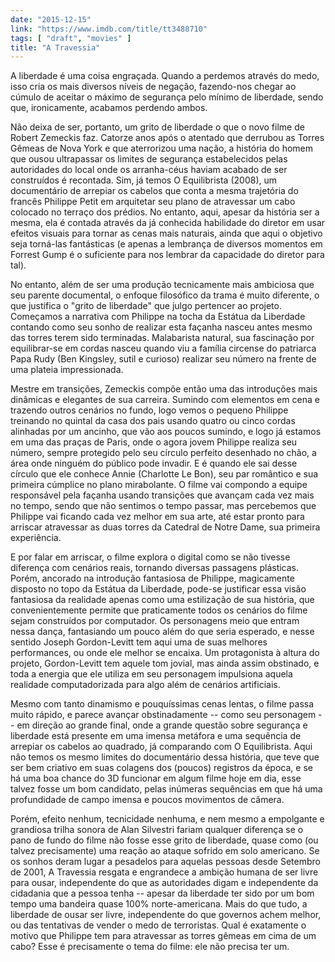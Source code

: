 ```yaml
---
date: "2015-12-15"
link: "https://www.imdb.com/title/tt3488710"
tags: [ "draft", "movies" ]
title: "A Travessia"
---
```

A liberdade é uma coisa engraçada. Quando a perdemos através do medo, isso cria os mais diversos níveis de negação, fazendo-nos chegar ao cúmulo de aceitar o máximo de segurança pelo mínimo de liberdade, sendo que, ironicamente, acabamos perdendo ambos.

Não deixa de ser, portanto, um grito de liberdade o que o novo filme de Robert Zemeckis faz. Catorze anos após o atentado que derrubou as Torres Gêmeas de Nova York e que aterrorizou uma nação, a história do homem que ousou ultrapassar os limites de segurança estabelecidos pelas autoridades do local onde os arranha-céus haviam acabado de ser construídos é recontada. Sim, já temos O Equilibrista (2008), um documentário de arrepiar os cabelos que conta a mesma trajetória do francês Philippe Petit em arquitetar seu plano de atravessar um cabo colocado no terraço dos prédios. No entanto, aqui, apesar da história ser a mesma, ela é contada através da já conhecida habilidade do diretor em usar efeitos visuais para tornar as cenas mais naturais, ainda que aqui o objetivo seja torná-las fantásticas (e apenas a lembrança de diversos momentos em Forrest Gump é o suficiente para nos lembrar da capacidade do diretor para tal).

No entanto, além de ser uma produção tecnicamente mais ambiciosa que seu parente documental, o enfoque filosófico da trama é muito diferente, o que justifica o "grito de liberdade" que julgo pertencer ao projeto. Começamos a narrativa com Philippe na tocha da Estátua da Liberdade contando como seu sonho de realizar esta façanha nasceu antes mesmo das torres terem sido terminadas. Malabarista natural, sua fascinação por equilibrar-se em cordas nasceu quando viu a família circense do patriarca Papa Rudy (Ben Kingsley, sutil e curioso) realizar seu número na frente de uma plateia impressionada.

Mestre em transições, Zemeckis compõe então uma das introduções mais dinâmicas e elegantes de sua carreira. Sumindo com elementos em cena e trazendo outros cenários no fundo, logo vemos o pequeno Philippe treinando no quintal da casa dos pais usando quatro ou cinco cordas alinhadas por um ancinho, que vão aos poucos sumindo, e logo já estamos em uma das praças de Paris, onde o agora jovem Philippe realiza seu número, sempre protegido pelo seu círculo perfeito desenhado no chão, a área onde ninguém do público pode invadir. E é quando ele sai desse círculo que ele conhece Annie (Charlotte Le Bon), seu par romântico e sua primeira cúmplice no plano mirabolante. O filme vai compondo a equipe responsável pela façanha usando transições que avançam cada vez mais no tempo, sendo que não sentimos o tempo passar, mas percebemos que Philippe vai ficando cada vez melhor em sua arte, até estar pronto para arriscar atravessar as duas torres da Catedral de Notre Dame, sua primeira experiência.

E por falar em arriscar, o filme explora o digital como se não tivesse diferença com cenários reais, tornando diversas passagens plásticas. Porém, ancorado na introdução fantasiosa de Philippe, magicamente disposto no topo da Estátua da Liberdade, pode-se justificar essa visão fantasiosa da realidade apenas como uma estilização de sua história, que convenientemente permite que praticamente todos os cenários do filme sejam construídos por computador. Os personagens meio que entram nessa dança, fantasiando um pouco além do que seria esperado, e nesse sentido Joseph Gordon-Levitt tem aqui uma de suas melhores performances, ou onde ele melhor se encaixa. Um protagonista à altura do projeto, Gordon-Levitt tem aquele tom jovial, mas ainda assim obstinado, e toda a energia que ele utiliza em seu personagem impulsiona aquela realidade computadorizada para algo além de cenários artificiais.

Mesmo com tanto dinamismo e pouquíssimas cenas lentas, o filme passa muito rápido, e parece avançar obstinadamente -- como seu personagem -- em direção ao grande final, onde a grande questão sobre segurança e liberdade está presente em uma imensa metáfora e uma sequência de arrepiar os cabelos ao quadrado, já comparando com O Equilibrista. Aqui não temos os mesmo limites do documentário dessa história, que teve que ser bem criativo em suas colagens dos (poucos) registros da época, e se há uma boa chance do 3D funcionar em algum filme hoje em dia, esse talvez fosse um bom candidato, pelas inúmeras sequências em que há uma profundidade de campo imensa e poucos movimentos de câmera.

Porém, efeito nenhum, tecnicidade nenhuma, e nem mesmo a empolgante e grandiosa trilha sonora de Alan Silvestri fariam qualquer diferença se o pano de fundo do filme não fosse esse grito de liberdade, quase como (ou talvez precisamente) uma reação ao ataque sofrido em solo americano. Se os sonhos deram lugar a pesadelos para aquelas pessoas desde Setembro de 2001, A Travessia resgata e engrandece a ambição humana de ser livre para ousar, independente do que as autoridades digam e independente da cidadania que a pessoa tenha -- apesar da liberdade ter sido por um bom tempo uma bandeira quase 100% norte-americana. Mais do que tudo, a liberdade de ousar ser livre, independente do que governos achem melhor, ou das tentativas de vender o medo de terroristas. Qual é exatamente o motivo que Philippe tem para atravessar as torres gêmeas em cima de um cabo? Esse é precisamente o tema do filme: ele não precisa ter um.
